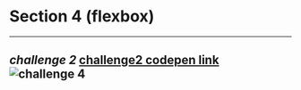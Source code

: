 # Section 4 (flexbox)
--------------------
*challenge 2*
[challenge2 codepen link ](https://codepen.io/m2001said/pen/QWmeWwR)<br>
![challenge 4](https://user-images.githubusercontent.com/91760639/187207512-83f7bc5b-6cb4-4ce7-aed4-28fdbca47a93.jpg)
--------------------
